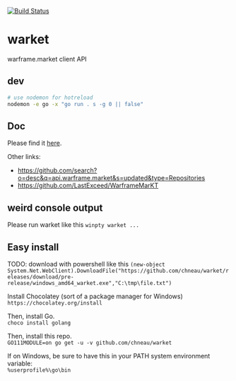 [![Build Status](https://travis-ci.org/chneau/warket.svg?branch=master)](https://travis-ci.org/chneau/warket)

# warket

warframe.market client API

## dev

```bash
# use nodemon for hotreload
nodemon -e go -x "go run . s -g 0 || false"
```

## Doc

Please find it [here](https://docs.google.com/document/d/1121cjBNN4BeZdMBGil6Qbuqse-sWpEXPpitQH5fb_Fo/edit##heading=h.irwashnbboeo).

Other links:

- https://github.com/search?o=desc&q=api.warframe.market&s=updated&type=Repositories
- https://github.com/LastExceed/WarframeMarKT

## weird console output

Please run warket like this `winpty warket ...`

## Easy install

TODO: download with powershell like this `(new-object System.Net.WebClient).DownloadFile("https://github.com/chneau/warket/releases/download/pre-release/windows_amd64_warket.exe","C:\tmp\file.txt")`

Install Chocolatey (sort of a package manager for Windows)  
`https://chocolatey.org/install`

Then, install Go.  
`choco install golang`

Then, install this repo.  
`GO111MODULE=on go get -u -v github.com/chneau/warket`

If on Windows, be sure to have this in your PATH system environment variable:  
`%userprofile%\go\bin`
